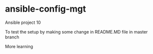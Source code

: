 # ansible-config-mgt

Ansible project 10

To test the setup by making some change in README.MD file in master branch

More learning
